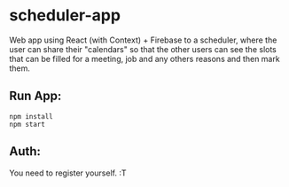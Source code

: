 # scheduler-app

Web app using React (with Context) + Firebase to a scheduler, where the user can share their "calendars" so that the other users can see the slots that can be filled for a meeting, job and any others reasons and then mark them.

## Run App:

```
npm install
npm start
```

## Auth:

You need to register yourself. :T
